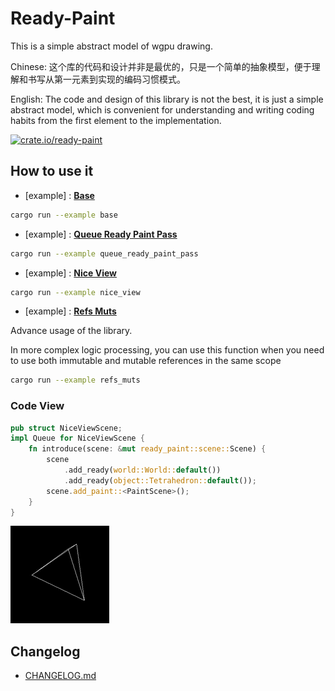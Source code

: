 # Ready-Paint

This is a simple abstract model of wgpu drawing.

Chinese: 这个库的代码和设计并非是最优的，只是一个简单的抽象模型，便于理解和书写从第一元素到实现的编码习惯模式。

English: The code and design of this library is not the best, it is just a simple abstract model, which is convenient for understanding and writing coding habits from the first element to the implementation.

[![crate.io/ready-paint](https://img.shields.io/crates/d/ready-paint)](https://crates.io/crates/ready-paint)

## How to use it

- [example] : [**Base**](examples/base.rs)

```bash
cargo run --example base
```

- [example] : [**Queue Ready Paint Pass**](examples/queue_ready_paint_pass.rs)

```bash
cargo run --example queue_ready_paint_pass
```

- [example] : [**Nice View**](examples/nice_view/mod.rs)

```bash
cargo run --example nice_view
```

- [example] : [**Refs Muts**](examples/refs_muts.rs)

Advance usage of the library.

In more complex logic processing, you can use this function when you need to use both immutable and mutable references in the same scope

```bash
cargo run --example refs_muts
```


<!-- ## TODO
- [TODO.md](TODO.md) -->

### Code View

```rs
pub struct NiceViewScene;
impl Queue for NiceViewScene {
    fn introduce(scene: &mut ready_paint::scene::Scene) {
        scene
            .add_ready(world::World::default())
            .add_ready(object::Tetrahedron::default());
        scene.add_paint::<PaintScene>();
    }
}
```

![](assets/Jan-15-2025.gif)

## Changelog

- [CHANGELOG.md](CHANGELOG.md)
